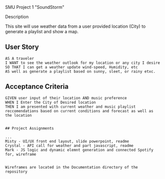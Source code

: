 SMU Project 1 "SoundStorm"

Description 

This site will use weather data from a user provided location (City) to generate a playlist and show a map. 

## User Story

```
AS A traveler
I WANT to see the weather outlook for my location or any city I desire 
SO THAT I can get a weather update wind-speed, Humidity, etc 
AS well as generate a playlist based on sunny, sleet, or rainy etxc. 
```

## Acceptance Criteria

```
GIVEN user input of their location AND music preference
WHEN I Enter the City of Desired location 
THEN I am presented with current weather and music playlist reccomendations based on current conditions and forecast as well as the location 


## Project Assignments

...
Misty - UI/UX front end layout, slide powerpoint, readme 
Crystal - API call for weather and part javascript, readme 
Mark - JS logic and dynamic elemnt generation and connected Spotify for, wireframe


Wireframes are located in the Documentation directory of the repository

